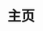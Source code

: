 ---
home: true
layout: BlogHome
icon: home
title: 主页
heroImage: /head.png
heroText: wzCoding
heroFullScreen: true
tagline: 木欣欣以向荣，泉涓涓而始流
actions:
  - text: 开始探索 →
    link: ./blog-html/
    type: primary     
features:
- title: 1️⃣简单易用
  details: 简单的页面风格，强大的搜索能力，帮助你快速找到有用的知识。
- title: 2️⃣知识整理
  details: 这里收集整理了一些 Web 相关的基础知识，以供查阅参考。
- title: 3️⃣问题记录
  details: 这里记录了部分在 Web 开发中常见的问题，以供理解学习。
projects:
  - name: WebGradients 
    desc: 免费生成网页线性渐变背景色的网站
    link: https://webgradients.com/
    icon: link
  - name: remove bg 
    desc: 去除图片背景的网站
    link: https://www.remove.bg/
    icon: link
  - name: Make some waves 
    desc: 生成浪花形状的网站
    link: https://getwaves.io/
    icon: link
  - name: haikei 
    desc: 生成各种 SVG 形状的网站
    link: https://app.haikei.app/
    icon: link
  - name: animista 
    desc: 生成各种动画效果的网站
    link: https://animista.net/
    icon: link
  - name: Smooth Shadow 
    desc: 生成盒子阴影的网站
    link: https://shadows.brumm.af/
    icon: link 
  - name: CSS clip-path maker 
    desc: 生成 CSS 路径剪裁的网站
    link: https://bennettfeely.com/clippy/
    icon: link 
  - name: TinyPNG 
    desc: 图片无损压缩的网站
    link: https://tinypng.com/
    icon: link 
  - name: css-doodle
    desc: 使用 CSS 生成各种形状的网站
    link: https://css-doodle.com/
    icon: link 
  - name: Google Fonts 
    desc: 开源的字体网站
    link: https://fonts.google.com/
    icon: link
---